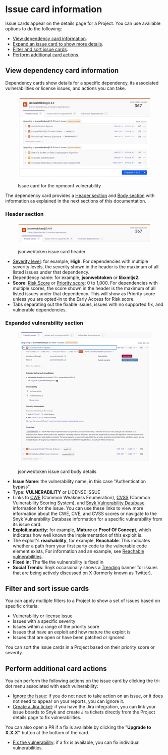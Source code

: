 # Issue card information

Issue cards appear on the details page for a Project. You can use available options to do the following:

* [View dependency card information](issue-card-information.md#view-dependenc-card-information).
* [Expand an issue card to show more details](issue-card-information.md#expand-an-issue-card-to-show-more-details).
* [Filter and sort issue cards](issue-card-information.md#filter-and-sort-issue-cards).
* [Perform additional card actions](issue-card-information.md#perform-additional-card-actions).

## View dependency card information

Dependency cards show details for a specific dependency, its associated vulnerabilities or license issues, and actions you can take.

<figure><img src="../../.gitbook/assets/PR-checks-fix-dependencies-issue.png" alt=""><figcaption><p>Issue card for the npmconf vulnerability</p></figcaption></figure>

The dependency card provides a [Header section](issue-card-information.md#header-section) and [Body section](issue-card-information.md#body-section) with information as explained in the next sections of this documentation.

### Header section

<figure><img src="../../.gitbook/assets/Projects-issue-card-header.png" alt=""><figcaption><p>jsonwebtoken issue card header</p></figcaption></figure>

* [Severity level](../../manage-risk/prioritize-issues-for-fixing/severity-levels.md): for example, **High**. For dependencies with multiple severity levels, the severity shown in the header is the maximum of all listed issues under that dependency.
* Dependency name: for example, **jsonwebtoken** or **libxmljs2**.
* **Score**: [Risk Score](../../manage-risk/prioritize-issues-for-fixing/risk-score.md) or [Priority score](../../manage-risk/prioritize-issues-for-fixing/priority-score.md): 0 to 1,000. For dependencies with multiple scores, the score shown in the header is the maximum of all listed issues under that dependency. This will show as Priority score unless you are opted-in to the Early Access for Risk score.
* Tabs separating out the fixable issues, issues with no supported fix, and vulnerable dependencies.

### Expanded vulnerability section

<figure><img src="../../.gitbook/assets/Project-issues-expanded-vuln-section.png" alt=""><figcaption><p>jsonwebtoken issue card body details</p></figcaption></figure>

* **Issue Name**: the vulnerability name, in this case "Authentication bypass".
* Type: **VULNERABILITY** or LICENSE ISSUE
* Links to [CWE](https://cwe.mitre.org/index.html) (Common Weakness Enumeration), [CVSS](https://www.first.org/cvss/calculator/3.1) (Common Vulnerability Scoring System), and [Snyk Vulnerability Database](https://snyk.io/vuln) information for the issue. You can use these links to view more information about the CWE, CVE, and CVSS scores or navigate to the Snyk Vulnerability Database information for a specific vulnerability from its issue card.
* [**Exploit maturity**](../../manage-risk/prioritize-issues-for-fixing/view-exploits.md): for example, **Mature** or **Proof Of Concept**, which indicates how well known the implementation of this exploit is.
* The exploit's **reachability**, for example, **Reachable**. This indicates whether a path from your first party code to the vulnerable code element exists, For information and an example, see [Reachable vulnerabilities](../../manage-risk/prioritize-issues-for-fixing/reachability-analysis.md).
* **Fixed in:** The file the vulnerability is fixed in
* **Social Trends**: Snyk occasionally shows a [Trending](../../manage-risk/prioritize-issues-for-fixing/vulnerabilities-with-social-trends.md) banner for issues that are being actively discussed on X (formerly known as Twitter).

## Filter and sort issue cards

You can apply multiple filters to a Project to show a set of issues based on specific criteria:

* Vulnerability or license issue
* Issues with a specific severity
* Issues within a range of the priority score
* Issues that have an exploit and how mature the exploit is
* Issues that are open or have been patched or ignored

You can sort the issue cards in a Project based on their priority score or severity.

## Perform additional card actions

You can perform the following actions on the issue card by clicking the tri-dot menu associated with each vulnerability:

* [Ignore the issue](../../manage-risk/prioritize-issues-for-fixing/ignore-issues/): if you do not need to take action on an issue, or it does not need to appear on your reports, you can ignore it.
* [Create a Jira ticket](../../integrations/jira-and-slack-integrations/jira-integration.md): if you have the Jira integration, you can link your issue boards to Snyk and create Jira tickets directly from the Project details page to fix vulnerabilities.

You can also open a PR if a fix is available by clicking the "**Upgrade to X.X.X"** button at the bottom of the card.

* [Fix the vulnerability](../../scan-with-snyk/snyk-open-source/manage-vulnerabilities/fix-your-vulnerabilities.md): if a fix is available, you can fix individual vulnerabilities.
